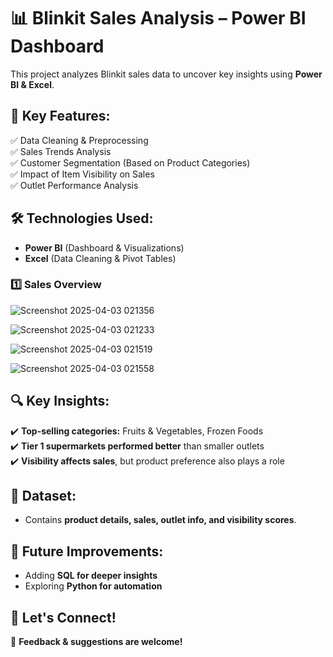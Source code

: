 # 📊 Blinkit Sales Analysis – Power BI Dashboard

This project analyzes Blinkit sales data to uncover key insights using **Power BI & Excel**.

## 📌 Key Features:
✅ Data Cleaning & Preprocessing  
✅ Sales Trends Analysis  
✅ Customer Segmentation (Based on Product Categories)  
✅ Impact of Item Visibility on Sales  
✅ Outlet Performance Analysis  

## 🛠️ Technologies Used:
- **Power BI** (Dashboard & Visualizations)  
- **Excel** (Data Cleaning & Pivot Tables)  


### **1️⃣ Sales Overview**
![Screenshot 2025-04-03 021356](https://github.com/user-attachments/assets/478d4719-d269-4879-af01-f4968b35dab8)

![Screenshot 2025-04-03 021233](https://github.com/user-attachments/assets/89f0d453-cce2-4b99-80b3-2aa9dc5f1377)

![Screenshot 2025-04-03 021519](https://github.com/user-attachments/assets/a8260cb4-4ab3-4388-8292-d74bb299c0e7)

![Screenshot 2025-04-03 021558](https://github.com/user-attachments/assets/acc34710-2efe-4464-996b-791305c7e0de)


## 🔍 Key Insights:
✔️ **Top-selling categories:** Fruits & Vegetables, Frozen Foods  
✔️ **Tier 1 supermarkets performed better** than smaller outlets  
✔️ **Visibility affects sales**, but product preference also plays a role  

## 📂 Dataset:
- Contains **product details, sales, outlet info, and visibility scores**.  

## 🎯 Future Improvements:
- Adding **SQL for deeper insights**  
- Exploring **Python for automation**  

## 📢 Let's Connect!
💬 **Feedback & suggestions are welcome!**  

